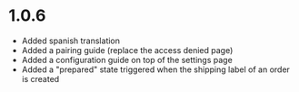 # 1.0.6
 - Added spanish translation
 - Added a pairing guide (replace the access denied page)
 - Added a configuration guide on top of the settings page
 - Added a "prepared" state triggered when the shipping label of an order is created
